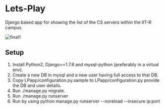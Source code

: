 # Lets-Play
Django based app for showing the list of the CS servers within the IIT-R campus

![final1](https://cloud.githubusercontent.com/assets/10174820/12300679/9b145f62-ba42-11e5-892a-c1f94c885250.png)


## Setup
1. Install Python2, Django==1.7.8 and mysql-python (preferably in a virtual env).
2. Create a new DB in mysql and a new user having full access to that DB.
3. Copy LPapp/configuration.py.sample to LPapp/configuration.py provide the DB and user details.
4. Run ./manage.py migrate.
5. Run ./manage.py runserver
6. Run by using python manage.py runserver --noreload --insecure ip:port
